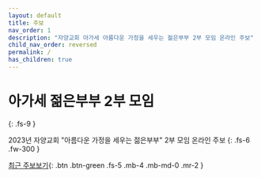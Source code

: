 ```yaml
---
layout: default
title: 주보
nav_order: 1
description: "자양교회 아가세 아름다운 가정을 세우는 젊은부부 2부 모임 온라인 주보"
child_nav_order: reversed
permalink: /
has_children: true
---
```


# 아가세 젊은부부 2부 모임
{: .fs-9 }

2023년 자양교회 "아름다운 가정을 세우는 젊은부부" 2부 모임 온라인 주보
{: .fs-6 .fw-300 }

[최근 주보보기](#getting-started){: .btn .btn-green .fs-5 .mb-4 .mb-md-0 .mr-2 }

